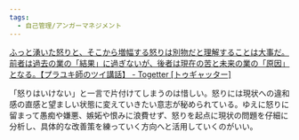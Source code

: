 ```yaml
---
tags:
  - 自己管理/アンガーマネジメント
---
```

[ふっと湧いた怒りと、そこから増幅する怒りは別物だと理解することは大事だ。前者は過去の業の「結果」に過ぎないが、後者は現在の苦と未来の業の「原因」となる。【プラユキ師のツイ講話】 - Togetter [トゥギャッター]](https://togetter.com/li/1451184)

「怒りはいけない」と一言で片付けてしまうのは惜しい。怒りには現状への違和感の直感と望ましい状態に変えていきたい意志が秘められている。ゆえに怒りに留まって愚痴や嫌悪、嫉妬や恨みに浪費せず、怒りを起点に現状の問題を仔細に分析し、具体的な改善策を練っていく方向へと活用していくのがいい。

